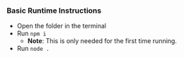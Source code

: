 ### Basic Runtime Instructions
- Open the folder in the terminal
- Run `npm i`
    - **Note**: This is only needed for the first time running.
- Run `node .`